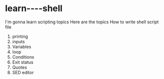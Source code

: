 # learn----shell
 
I'm gonna learn scripting topics
Here are the topics
How to write shell script file
1. printing
2. inputs
3. Variables 
4. loop
5. Conditions
6. Exit status
7. Quotes
8. SED editor

